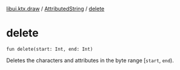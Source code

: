 [libui.ktx.draw](../README.md) / [AttributedString](README.md) / [delete](delete.md)

# delete

`fun delete(start: Int, end: Int)`

Deletes the characters and attributes in the byte range \[`start`, `end`).

